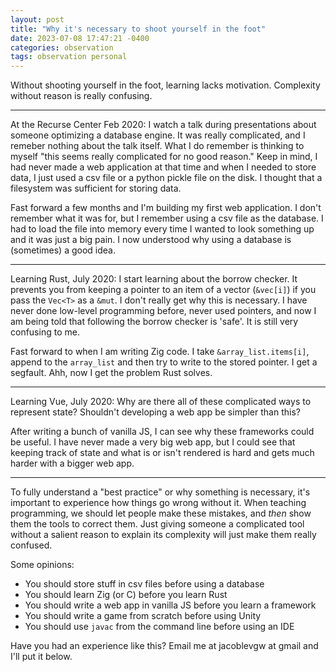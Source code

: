 ```yaml
---
layout: post
title: "Why it's necessary to shoot yourself in the foot"
date: 2023-07-08 17:47:21 -0400
categories: observation
tags: observation personal
---
```


Without shooting yourself in the foot, learning lacks motivation. Complexity without reason is really confusing.

<hr>

At the Recurse Center Feb 2020: I watch a talk during presentations about someone optimizing a database engine. It was really complicated, and I remeber nothing about the talk itself. What I do remember is thinking to myself "this seems really complicated for no good reason." Keep in mind, I had never made a web application at that time and when I needed to store data, I just used a csv file or a python pickle file on the disk. I thought that a filesystem was sufficient for storing data.


Fast forward a few months and I'm building my first web application. I don't remember what it was for, but I remember using a csv file as the database. I had to load the file into memory every time I wanted to look something up and it was just a big pain. I now understood why using a database is (sometimes) a good idea.

<hr>

Learning Rust, July 2020: I start learning about the borrow checker. It prevents you from keeping a pointer to an item of a vector (`&vec[i]`) if you pass the `Vec<T>` as a `&mut`. I don't really get why this is necessary. I have never done low-level programming before, never used pointers, and now I am being told that following the borrow checker is 'safe'. It is still very confusing to me.

Fast forward to when I am writing Zig code. I take `&array_list.items[i]`, append to the `array_list` and then try to write to the stored pointer. I get a segfault. Ahh, now I get the problem Rust solves.

<hr>

Learning Vue, July 2020: Why are there all of these complicated ways to represent state? Shouldn't developing a web app be simpler than this?

After writing a bunch of vanilla JS, I can see why these frameworks could be useful. I have never made a very big web app, but I could see that keeping track of state and what is or isn't rendered is hard and gets much harder with a bigger web app.

<hr>

To fully understand a "best practice" or why something is necessary, it's important to experience how things go wrong without it. When teaching programming, we should let people make these mistakes, and *then* show them the tools to correct them. Just giving someone a complicated tool without a salient reason to explain its complexity will just make them really confused.

Some opinions:
* You should store stuff in csv files before using a database
* You should learn Zig (or C) before you learn Rust
* You should write a web app in vanilla JS before you learn a framework
* You should write a game from scratch before using Unity
* You should use `javac` from the command line before using an IDE

Have you had an experience like this?
Email me at jacoblevgw at gmail and I'll put it below.

